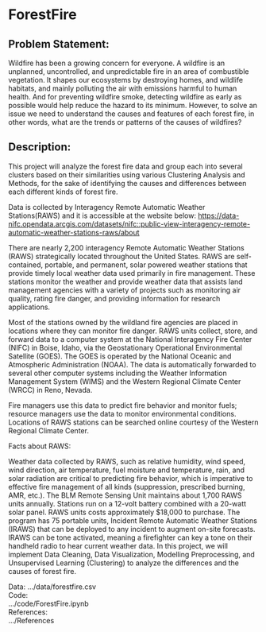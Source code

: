 # ForestFire

## Problem Statement:
Wildfire has been a growing concern for everyone. A wildfire is an unplanned, uncontrolled, and unpredictable fire in an area of combustible vegetation. It shapes our ecosystems by destroying homes, and wildlife habitats, and mainly polluting the air with emissions harmful to human health. And for preventing wildfire smoke, detecting wildfire as early as possible would help reduce the hazard to its minimum. However, to solve an issue we need to understand the causes and features of each forest fire, in other words, what are the trends or patterns of the causes of wildfires?

## Description:
This project will analyze the forest fire data and group each into several clusters based on their similarities using various Clustering Analysis and Methods, for the sake of identifying the causes and differences between each different kinds of forest fire.

Data is collected by Interagency Remote Automatic Weather Stations(RAWS) and it is accessible at the website below: https://data-nifc.opendata.arcgis.com/datasets/nifc::public-view-interagency-remote-automatic-weather-stations-raws/about

There are nearly 2,200 interagency Remote Automatic Weather Stations (RAWS) strategically located throughout the United States. RAWS are self-contained, portable, and permanent, solar powered weather stations that provide timely local weather data used primarily in fire management. These stations monitor the weather and provide weather data that assists land management agencies with a variety of projects such as monitoring air quality, rating fire danger, and providing information for research applications.

Most of the stations owned by the wildland fire agencies are placed in locations where they can monitor fire danger. RAWS units collect, store, and forward data to a computer system at the National Interagency Fire Center (NIFC) in Boise, Idaho, via the Geostationary Operational Environmental Satellite (GOES). The GOES is operated by the National Oceanic and Atmospheric Administration (NOAA). The data is automatically forwarded to several other computer systems including the Weather Information Management System (WIMS) and the Western Regional Climate Center (WRCC) in Reno, Nevada.

Fire managers use this data to predict fire behavior and monitor fuels; resource managers use the data to monitor environmental conditions. Locations of RAWS stations can be searched online courtesy of the Western Regional Climate Center.

Facts about RAWS:

Weather data collected by RAWS, such as relative humidity, wind speed, wind direction, air temperature, fuel moisture and temperature, rain, and solar radiation are critical to predicting fire behavior, which is imperative to effective fire management of all kinds (suppression, prescribed burning, AMR, etc.).
The BLM Remote Sensing Unit maintains about 1,700 RAWS units annually.
Stations run on a 12-volt battery combined with a 20-watt solar panel.
RAWS units costs approximately $18,000 to purchase.
The program has 75 portable units, Incident Remote Automatic Weather Stations (IRAWS) that can be deployed to any incident to augment on-site forecasts.
IRAWS can be tone activated, meaning a firefighter can key a tone on their handheld radio to hear current weather data.
In this project, we will implement Data Cleaning, Data Visualization, Modelling Preprocessing, and Unsupervised Learning (Clustering) to analyze the differences and the causes of forest fire.

Data:
.../data/forestfire.csv  
Code:  
.../code/ForestFire.ipynb  
References:  
.../References  
